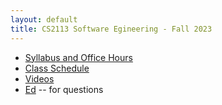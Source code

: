 ```yaml
---
layout: default
title: CS2113 Software Egineering - Fall 2023
---
```


* [Syllabus and Office Hours](/syllabus.html)
* [Class Schedule](/schedule.html)
* [Videos](/videos)
* [Ed](https://edstem.org/us/courses/39551/discussion/) -- for questions

